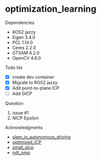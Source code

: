 # optimization_learning

Dependencies
- ROS2 jazzy
- Eigen 3.4.0
- PCL 1.14.0
- Ceres 2.2.0
- GTSAM 4.2.0
- OpenCV 4.6.0



Todo list
- [x]  create dev container
- [x]  Migrate to ROS2 jazzy
- [x]  Add point-to-plane ICP
- [ ]  Add GICP 

Question
1. issue #1
2. NICP Epsilon


Acknowledgments
- [slam_in_autonomous_driving](https://github.com/gaoxiang12/slam_in_autonomous_driving)
- [optimized_ICP](https://github.com/zm0612/optimized_ICP)
- [small_gicp](https://github.com/koide3/small_gicp)
- [ndt_omp](https://github.com/koide3/ndt_omp)